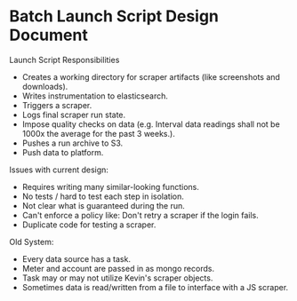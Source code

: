 # Batch Launch Script Design Document

Launch Script Responsibilities

- Creates a working directory for scraper artifacts (like screenshots and downloads).
- Writes instrumentation to elasticsearch.
- Triggers a scraper.
- Logs final scraper run state.
- Impose quality checks on data (e.g. Interval data readings shall not be 1000x the average for the past 3 weeks.).
- Pushes a run archive to S3.
- Push data to platform.

Issues with current design:

- Requires writing many similar-looking functions.
- No tests / hard to test each step in isolation.
- Not clear what is guaranteed during the run.
- Can't enforce a policy like: Don't retry a scraper if the login fails.
- Duplicate code for testing a scraper. 

Old System:
- Every data source has a task.
- Meter and account are passed in as mongo records.
- Task may or may not utilize Kevin's scraper objects.
- Sometimes data is read/written from a file to interface with a JS scraper.


